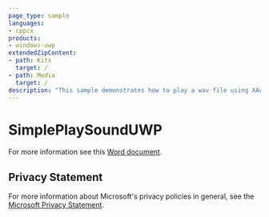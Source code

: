 ```yaml
---
page_type: sample
languages:
- cppcx
products:
- windows-uwp
extendedZipContent:
- path: Kits
  target: /
- path: Media
  target: /
description: "This sample demonstrates how to play a wav file using XAudio2 in a Universal Windows Platform (UWP) app."
---
```


# SimplePlaySoundUWP

For more information see this [Word document](https://github.com/microsoft/Xbox-ATG-Samples/blob/master/UWPSamples/Audio/SimplePlaySoundUWP/Readme.docx).

## Privacy Statement

For more information about Microsoft's privacy policies in general, see the [Microsoft Privacy Statement](https://privacy.microsoft.com/en-us/privacystatement/).

